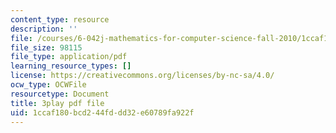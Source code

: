 ```yaml
---
content_type: resource
description: ''
file: /courses/6-042j-mathematics-for-computer-science-fall-2010/1ccaf180bcd244fddd32e60789fa922f_h9wxtqoa1jY.pdf
file_size: 98115
file_type: application/pdf
learning_resource_types: []
license: https://creativecommons.org/licenses/by-nc-sa/4.0/
ocw_type: OCWFile
resourcetype: Document
title: 3play pdf file
uid: 1ccaf180-bcd2-44fd-dd32-e60789fa922f
---
```

